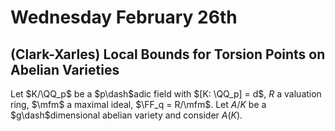# Wednesday February 26th

## (Clark-Xarles) Local Bounds for Torsion Points on Abelian Varieties

Let $K/\QQ_p$ be a $p\dash$adic field with $[K: \QQ_p] = d$, $R$ a valuation ring, $\mfm$ a maximal ideal, $\FF_q = R/\mfm$.
Let $A/K$ be a $g\dash$dimensional abelian variety and consider $A(K)$.

